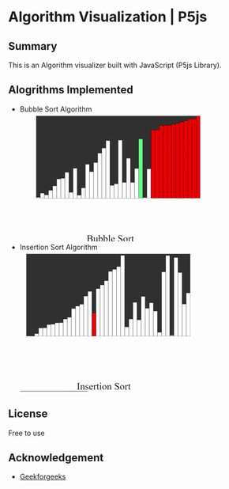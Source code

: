 # Algorithm Visualization | P5js

## Summary

This is an Algorithm visualizer built with JavaScript (P5js Library).

## Alogrithms Implemented

- Bubble Sort Algorithm
  ![bubble](./image/bubbleSort2.gif)
- Insertion Sort Algorithm
  ![insertion](./image/insertionSort2.gif)

## License

Free to use

## Acknowledgement

- [Geekforgeeks](https://www.geeksforgeeks.org/p5-js-bubble-sort/)
